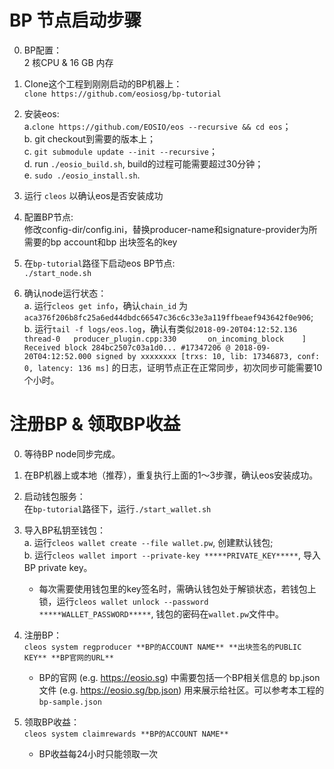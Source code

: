 # BP 节点启动步骤

0. BP配置：  
  2 核CPU & 16 GB 内存
  
1. Clone这个工程到刚刚启动的BP机器上：  
  `clone https://github.com/eosiosg/bp-tutorial`
  
2. 安装eos:  
	a.`clone https://github.com/EOSIO/eos --recursive && cd eos`；  
	b. git checkout到需要的版本上；  
	c. `git submodule update --init --recursive`；  
	d. run `./eosio_build.sh`, build的过程可能需要超过30分钟；  
	e. `sudo ./eosio_install.sh`.  
  
3. 运行 `cleos` 以确认eos是否安装成功
  
4. 配置BP节点:  
  修改config-dir/config.ini，替换producer-name和signature-provider为所需要的bp account和bp 出块签名的key

5. 在`bp-tutorial`路径下启动eos BP节点:  
  `./start_node.sh`
  
6. 确认node运行状态：  
	a. 运行`cleos get info`，确认`chain_id` 为 `aca376f206b8fc25a6ed44dbdc66547c36c6c33e3a119ffbeaef943642f0e906`;  
	b. 运行`tail -f logs/eos.log`，确认有类似`2018-09-20T04:12:52.136 thread-0   producer_plugin.cpp:330       on_incoming_block    ] Received block 284bc2507c03a1d0... #17347206 @ 2018-09-20T04:12:52.000 signed by xxxxxxxx [trxs: 10, lib: 17346873, conf: 0, latency: 136 ms]` 的日志，证明节点正在正常同步，初次同步可能需要10个小时。  
 

# 注册BP & 领取BP收益

0. 等待BP node同步完成。

1. 在BP机器上或本地（推荐），重复执行上面的1～3步骤，确认eos安装成功。

2. 启动钱包服务：  
  在`bp-tutorial`路径下，运行`./start_wallet.sh`

3. 导入BP私钥至钱包：  
	a. 运行`cleos wallet create --file wallet.pw`, 创建默认钱包;  
	b. 运行`cleos wallet import --private-key *****PRIVATE_KEY*****`, 导入BP private key。  
	* 每次需要使用钱包里的key签名时，需确认钱包处于解锁状态，若钱包上锁，运行`cleos wallet unlock --password *****WALLET_PASSWORD*****`, 钱包的密码在`wallet.pw`文件中。

4. 注册BP：  
  `cleos system regproducer **BP的ACCOUNT NAME** **出块签名的PUBLIC KEY** **BP官网的URL**`
	* BP的官网 (e.g. https://eosio.sg) 中需要包括一个BP相关信息的 bp.json 文件 (e.g. https://eosio.sg/bp.json) 用来展示给社区。可以参考本工程的`bp-sample.json`

5. 领取BP收益：  
  `cleos system claimrewards **BP的ACCOUNT NAME**`
 	* BP收益每24小时只能领取一次






